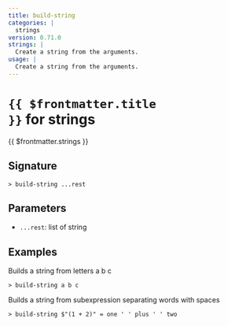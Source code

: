 ```yaml
---
title: build-string
categories: |
  strings
version: 0.71.0
strings: |
  Create a string from the arguments.
usage: |
  Create a string from the arguments.
---
```


# <code>{{ $frontmatter.title }}</code> for strings

<div class='command-title'>{{ $frontmatter.strings }}</div>

## Signature

```> build-string ...rest```

## Parameters

 -  `...rest`: list of string

## Examples

Builds a string from letters a b c
```shell
> build-string a b c
```

Builds a string from subexpression separating words with spaces
```shell
> build-string $"(1 + 2)" = one ' ' plus ' ' two
```
